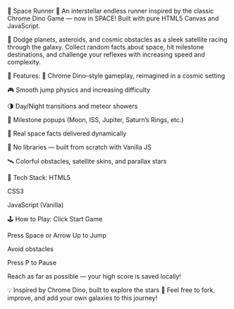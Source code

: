 🔭 Space Runner 🚀
An interstellar endless runner inspired by the classic Chrome Dino Game — now in SPACE!
Built with pure HTML5 Canvas and JavaScript.

🌌 Dodge planets, asteroids, and cosmic obstacles as a sleek satellite racing through the galaxy.
Collect random facts about space, hit milestone destinations, and challenge your reflexes with increasing speed and complexity.

🧩 Features:
🚀 Chrome Dino–style gameplay, reimagined in a cosmic setting

🎮 Smooth jump physics and increasing difficulty

🌗 Day/Night transitions and meteor showers

📡 Milestone popups (Moon, ISS, Jupiter, Saturn’s Rings, etc.)

🌠 Real space facts delivered dynamically

🧠 No libraries — built from scratch with Vanilla JS

🛰️ Colorful obstacles, satellite skins, and parallax stars

🔧 Tech Stack:
HTML5

CSS3

JavaScript (Vanilla)

🕹️ How to Play:
Click Start Game

Press Space or Arrow Up to Jump

Avoid obstacles

Press P to Pause

Reach as far as possible — your high score is saved locally!

💡 Inspired by Chrome Dino, built to explore the stars 🌌
Feel free to fork, improve, and add your own galaxies to this journey!
